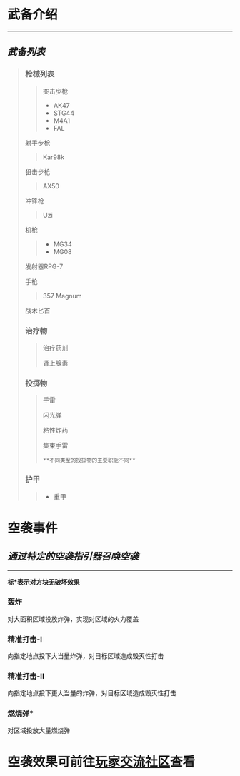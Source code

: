 # 武备介绍

---

## ***武备列表***

> ### 枪械列表
>
> > 突击步枪
> >
> > - AK47
> > - STG44
> > - M4A1
> > - FAL
> 
>射手步枪
> 
>> Kar98k
> 
>狙击步枪
> 
>> AX50
> 
>冲锋枪
> 
>> Uzi
> 
>机枪
> 
>> - MG34
> > - MG08
> 
>发射器RPG-7
> 
>手枪
> 
>> 357 Magnum
> 
>战术匕首
> 
>### 治疗物
> 
>> 治疗药剂
> >
> > 肾上腺素
> 
>### 投掷物
> 
>> 手雷
> >
> > 闪光弹
> >
> > 粘性炸药
> >
> > 集束手雷
> >
> > `**不同类型的投掷物的主要职能不同**`
> 
>### 护甲
> 
>> - 重甲





# 空袭事件

## _通过特定的空袭指引器召唤空袭_

---

**标*表示对方块无破坏效果**


### 轰炸

对大面积区域投放炸弹，实现对区域的火力覆盖

### 精准打击-I

向指定地点投下大当量炸弹，对目标区域造成毁灭性打击

### 精准打击-II

向指定地点投下更大当量的炸弹，对目标区域造成毁灭性打击

### 燃烧弹*

对区域投放大量燃烧弹

# 空袭效果可前往[玩家交流社区](https://bbs.mcark.icu)查看